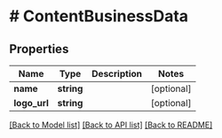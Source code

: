 # # ContentBusinessData

## Properties

Name | Type | Description | Notes
------------ | ------------- | ------------- | -------------
**name** | **string** |  | [optional]
**logo_url** | **string** |  | [optional]

[[Back to Model list]](../../README.md#models) [[Back to API list]](../../README.md#endpoints) [[Back to README]](../../README.md)
